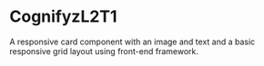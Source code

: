 # CognifyzL2T1
A responsive card component with an image and text and a basic responsive grid layout using front-end framework.

